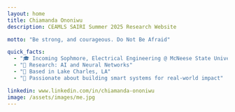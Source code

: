 ```yaml
---
layout: home
title: Chiamanda Ononiwu
description: CEAMLS SAIRI Summer 2025 Research Website

motto: "Be strong, and courageous. Do Not Be Afraid"

quick_facts:
  - "🎓 Incoming Sophmore, Electrical Engineering @ McNeese State University"
  - "🔬 Research: AI and Neural Networks"
  - "📍 Based in Lake Charles, LA"
  - "🚀 Passionate about building smart systems for real-world impact"

linkedin: www.linkedin.com/in/chiamanda-ononiwu
image: /assets/images/me.jpg
---
```

